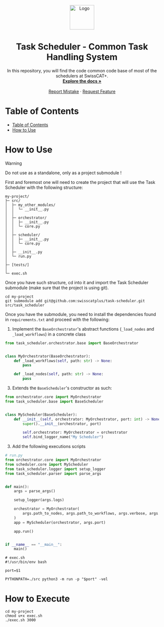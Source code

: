 <a name="readme-top"></a>
<br />
<div align="center">
  <a href="https://github.com/swisscatplus/task-scheduler">
    <img src="https://images.squarespace-cdn.com/content/v1/6012a0a1f4c67c587a8eff67/d7731755-2fa3-4548-bf1e-5a25182d67ae/Combined+Logo+CAT-ETH-EPFL+%282%29.png?format=1500w" alt="Logo" height="80">
  </a>

  <h1 align="center">Task Scheduler - Common Task Handling System</h1>

  <p align="center">
    In this repository, you will find the code common code base of most of the schedulers at SwissCAT+.
    <br />
    <a href="https://github.com/swisscatplus/task-scheduler"><strong>Explore the docs »</strong></a>
    <br />
    <br />
    <a href="https://github.com/swisscatplus/task-scheduler/issues">Report Mistake</a>
    ·
    <a href="https://github.com/swisscatplus/task-scheduler/issues">Request Feature</a>
  </p>
</div>

# Table of Contents
- [Table of Contents](#table-of-contents)
- [How to Use](#how-to-use)

# How to Use

> [!WARNING]
> Do not use as a standalone, only as a project submodule !

First and foremost one will need to create the project that will use the Task Scheduler with the following structure:

```
my-project/
├─ src/
│  ├─ my_other_modules/
│  │  └─ __init__.py
│  │
│  ├─ orchestrator/
│  │  ├─ __init__.py
│  │  └─ core.py
│  │
│  ├─ scheduler/
│  │  ├─ __init__.py
│  │  └─ core.py
│  │
│  ├─ __init__.py
│  └─ run.py
│
├─ [tests/]
│
└─ exec.sh
```

Once you have such structure, cd into it and import the Task Scheduler submodule (make sure that the project is using git).

```shell
cd my-project
git submodule add git@github.com:swisscatplus/task-scheduler.git src/task_scheduler
```

Once you have the submodule, you need to install the dependencies found in `requirements.txt` and proceed with the following:

1. Implement the `BaseOrchestrator`'s abstract functions (`_load_nodes` and `_load_workflows`) in a concrete class
```python
from task_scheduler.orchestrator.base import BaseOrchestrator


class MyOrchestrator(BaseOrchestrator):
    def _load_workflows(self, path: str) -> None:
        pass

    def _load_nodes(self, path: str) -> None:
        pass
```
3. Extends the `BaseScheduler`'s constructor as such:
```python
from orchestrator.core import MyOrchestrator
from task_scheduler.base import BaseScheduler


class MyScheduler(BaseScheduler):
    def __init__(self, orchestrator: MyOrchestrator, port: int) -> None:
        super().__init__(orchestrator, port)

        self.orchestrator: MyOrchestrator = orchestrator
        self.bind_logger_name("My Scheduler")
```
3. Add the following executions scripts

```python
# run.py
from orchestrator.core import MyOrchestrator
from scheduler.core import MyScheduler
from task_scheduler.logger import setup_logger
from task_scheduler.parser import parse_args


def main():
    args = parse_args()

    setup_logger(args.logs)

    orchestrator = MyOrchestrator(
        args.path_to_nodes, args.path_to_workflows, args.verbose, args.emulate
    )
    app = MyScheduler(orchestrator, args.port)

    app.run()


if __name__ == "__main__":
    main()
```

```shell
# exec.sh
#!/usr/bin/env bash

port=$1

PYTHONPATH=./src python3 -m run -p "$port" -vel
```

# How to Execute

```shell
cd my-project
chmod u+x exec.sh
./exec.sh 3000
```

